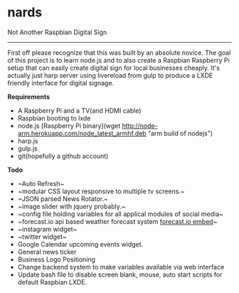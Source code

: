 nards
=====

Not Another Raspbian Digital Sign

------
First off please recognize that this was built by an absolute novice.  The goal of this project is to learn node.js and to also create a Raspbian Raspberry Pi setup that can easily create digital sign for local businesses cheaply.  It's actually just harp server using livereload from gulp to produce a LXDE friendly interface for digital signage. 

**Requirements**
* A Raspberry Pi and a TV(and HDMI cable)
* Raspbian booting to lxde
* node.js [Raspberry Pi binary](wget http://node-arm.herokuapp.com/node_latest_armhf.deb "arm build of nodejs")
* harp.js
* gulp.js
* git(hopefully a github account)

**Todo**
* ~Auto Refresh~
* ~modular CSS layout responsive to multiple tv screens.~
* ~JSON parsed News Rotator.~
* ~image slider with jquery probably.~
* ~config file holding variables for all applical modules of social media~
* ~forecast.io api based weather forecast system [forecast.io embed](http://blog.forecast.io/forecast-embeds/ "forecast io embed")~
* ~instagram widget~
* ~twitter widget~
* Google Calendar upcoming events widget.
* General news ticker
* Business Logo Positioning
* Change backend system to make variables available via web interface
* Update bash file to disable screen blank, mouse, auto start scripts for default Raspbian LXDE.



